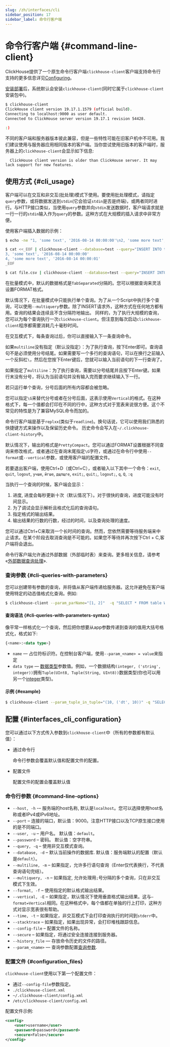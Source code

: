 ```yaml
---
slug: /zh/interfaces/cli
sidebar_position: 17
sidebar_label: 命令行客户端
---
```


# 命令行客户端 {#command-line-client}

ClickHouse提供了一个原生命令行客户端`clickhouse-client`客户端支持命令行支持的更多信息详见[Configuring](#interfaces_cli_configuration)。

[安装部署](../getting-started/index.md)后，系统默认会安装`clickhouse-client`(同时它属于`clickhouse-client`安装包中)。

``` bash
$ clickhouse-client
ClickHouse client version 19.17.1.1579 (official build).
Connecting to localhost:9000 as user default.
Connected to ClickHouse server version 19.17.1 revision 54428.

:)
```

不同的客户端和服务器版本彼此兼容，但是一些特性可能在旧客户机中不可用。我们建议使用与服务器应用相同版本的客户端。当你尝试使用旧版本的客户端时，服务器上的`clickhouse-client`会显示如下信息:

      ClickHouse client version is older than ClickHouse server. It may lack support for new features.

## 使用方式 {#cli_usage}

客户端可以在交互和非交互(批处理)模式下使用。要使用批处理模式，请指定`query`参数，或将数据发送到`stdin`(它会验证`stdin`是否是终端)，或两者同时进行。与HTTP接口类似，当使用`query`参数并向`stdin`发送数据时，客户端请求就是一行一行的`stdin`输入作为`query`的参数。这种方式在大规模的插入请求中非常方便。

使用客户端插入数据的示例：

``` bash
$ echo -ne "1, 'some text', '2016-08-14 00:00:00'\n2, 'some more text', '2016-08-14 00:00:01'" | clickhouse-client --database=test --query="INSERT INTO test FORMAT CSV";

$ cat <<_EOF | clickhouse-client --database=test --query="INSERT INTO test FORMAT CSV";
3, 'some text', '2016-08-14 00:00:00'
4, 'some more text', '2016-08-14 00:00:01'
_EOF

$ cat file.csv | clickhouse-client --database=test --query="INSERT INTO test FORMAT CSV";
```

在批量模式中，默认的数据格式是`TabSeparated`分隔的。您可以根据查询来灵活设置FORMAT格式。

默认情况下，在批量模式中只能执行单个查询。为了从一个Script中执行多个查询，可以使用`--multiquery`参数。除了INSERT请求外，这种方式在任何地方都有用。查询的结果会连续且不含分隔符地输出。
同样的，为了执行大规模的查询，您可以为每个查询执行一次`clickhouse-client`。但注意到每次启动`clickhouse-client`程序都需要消耗几十毫秒时间。

在交互模式下，每条查询过后，你可以直接输入下一条查询命令。

如果`multiline`没有指定（默认没指定）：为了执行查询，按下Enter即可。查询语句不是必须使用分号结尾。如果需要写一个多行的查询语句，可以在换行之前输入一个反斜杠`\`，然后在您按下Enter键后，您就可以输入当前语句的下一行查询了。

如果指定了`multiline`：为了执行查询，需要以分号结尾并且按下Enter键。如果行末没有分号，将认为当前语句并没有输入完而要求继续输入下一行。

若只运行单个查询，分号后面的所有内容都会被忽略。

您可以指定`\G`来替代分号或者在分号后面，这表示使用`Vertical`的格式。在这种格式下，每一个值都会打印在不同的行中，这种方式对于宽表来说很方便。这个不常见的特性是为了兼容MySQL命令而加的。

命令行客户端是基于`replxx`(类似于`readline`)。换句话说，它可以使用我们熟悉的快捷键方式来操作以及保留历史命令。
历史命令会写入在`~/.clickhouse-client-history`中。

默认情况下，输出的格式是`PrettyCompact`。您可以通过FORMAT设置根据不同查询来修改格式，或者通过在查询末尾指定`\G`字符，或通过在命令行中使用`--format`或`--vertical`参数，或使用客户端的配置文件。

若要退出客户端，使用Ctrl+D（或Ctrl+C），或者输入以下其中一个命令：`exit`, `quit`, `logout`, `учше`, `йгше`, `дщпщге`, `exit;`, `quit;`, `logout;`, `q`, `Q`, `:q`

当执行一个查询的时候，客户端会显示：

1.  进度, 进度会每秒更新十次（默认情况下）。对于很快的查询，进度可能没有时间显示。
2.  为了调试会显示解析且格式化后的查询语句。
3.  指定格式的输出结果。
4.  输出结果的行数的行数，经过的时间，以及查询处理的速度。

您可以通过Ctrl+C来取消一个长时间的查询。然而，您依然需要等待服务端来中止请求。在某个阶段去取消查询是不可能的。如果您不等待并再次按下Ctrl + C,客户端将会退出。

命令行客户端允许通过外部数据（外部临时表）来查询。更多相关信息，请参考 «[外部数据查询处理](../engines/table-engines/special/external-data.md)».

### 查询参数 {#cli-queries-with-parameters}

您可以创建带有参数的查询，并将值从客户端传递给服务器。这允许避免在客户端使用特定的动态值格式化查询。例如:

``` bash
$ clickhouse-client --param_parName="[1, 2]"  -q "SELECT * FROM table WHERE a = {parName:Array(UInt16)}"
```

#### 查询语法 {#cli-queries-with-parameters-syntax}

像平常一样格式化一个查询，然后把你想要从app参数传递到查询的值用大括号格式化，格式如下:

``` sql
{<name>:<data type>}
```

-   `name` — 占位符标识符。在控制台客户端，使用`--param_<name> = value`来指定
-   `data type` — [数据类型](../sql-reference/data-types/index.md)参数值。例如，一个数据结构`(integer, ('string', integer))`拥有`Tuple(UInt8, Tuple(String, UInt8))`数据类型(你也可以用另一个[integer](../sql-reference/data-types/int-uint.md)类型)。

#### 示例 {#example}

``` bash
$ clickhouse-client --param_tuple_in_tuple="(10, ('dt', 10))" -q "SELECT * FROM table WHERE val = {tuple_in_tuple:Tuple(UInt8, Tuple(String, UInt8))}"
```

## 配置 {#interfaces_cli_configuration}

您可以通过以下方式传入参数到`clickhouse-client`中（所有的参数都有默认值）：

-   通过命令行

    命令行参数会覆盖默认值和配置文件的配置。

-   配置文件

    配置文件的配置会覆盖默认值

### 命令行参数 {#command-line-options}

-   `--host, -h` -– 服务端的host名称, 默认是`localhost`。您可以选择使用host名称或者IPv4或IPv6地址。
-   `--port` – 连接的端口，默认值：9000。注意HTTP接口以及TCP原生接口使用的是不同端口。
-   `--user, -u` – 用户名。 默认值：`default`。
-   `--password` – 密码。 默认值：空字符串。
-   `--query, -q` – 使用非交互模式查询。
-   `--database, -d` – 默认当前操作的数据库. 默认值：服务端默认的配置（默认是`default`）。
-   `--multiline, -m` – 如果指定，允许多行语句查询（Enter仅代表换行，不代表查询语句完结）。
-   `--multiquery, -n` – 如果指定, 允许处理用`;`号分隔的多个查询，只在非交互模式下生效。
-   `--format, -f` – 使用指定的默认格式输出结果。
-   `--vertical, -E` – 如果指定，默认情况下使用垂直格式输出结果。这与`–format=Vertical`相同。在这种格式中，每个值都在单独的行上打印，这种方式对显示宽表很有帮助。
-   `--time, -t` – 如果指定，非交互模式下会打印查询执行的时间到`stderr`中。
-   `--stacktrace` – 如果指定，如果出现异常，会打印堆栈跟踪信息。
-   `--config-file` – 配置文件的名称。
-   `--secure` – 如果指定，将通过安全连接连接到服务器。
-   `--history_file` — 存放命令历史的文件的路径。
-   `--param_<name>` — 查询参数配置[查询参数](#cli-queries-with-parameters).

### 配置文件 {#configuration_files}

`clickhouse-client`使用以下第一个配置文件：

-   通过`--config-file`参数指定。
-   `./clickhouse-client.xml`
-   `~/.clickhouse-client/config.xml`
-   `/etc/clickhouse-client/config.xml`

配置文件示例:

``` xml
<config>
    <user>username</user>
    <password>password</password>
    <secure>False</secure>
</config>
```
